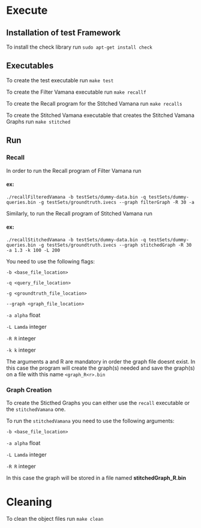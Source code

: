 # Execute

## Installation of test Framework
To install the check library run
```sudo apt-get install check```


## Executables
To create the test executable run
```make test```

To create the Filter Vamana executable run
``` make recallf ```

To create the Recall program for the Stitched Vamana run
``` make recalls ```

To create the Stitched Vamana executable that creates the Stitched Vamana Graphs run
``` make stitched ```

## Run
### Recall
In order to run the Recall program of Filter Vamana run
#### ex:
```./recallFilteredVamana -b testSets/dummy-data.bin -q testSets/dummy-queries.bin -g testSets/groundtruth.ivecs --graph filterGraph -R 30 -a```

Similarly, to run the Recall program of Stitched Vamana run
#### ex:
```./recallStitchedVamana -b testSets/dummy-data.bin -q testSets/dummy-queries.bin -g testSets/groundtruth.ivecs --graph stitchedGraph -R 30 -a 1.3 -k 100 -L 200```

You need to use the following flags:

```-b <base_file_location>```

```-q <query_file_location>```

```-g <groundtruth_file_location>```

```--graph <graph_file_location>```

```-a alpha``` float

```-L Lamda``` integer

```-R R``` integer

```-k k``` integer

The arguments a and R are mandatory in order the graph file doesnt exist. In this case the program will create the graph(s) needed and save the graph(s) on a file with this name ```<graph_R<r>.bin```

### Graph Creation
To create the Sticthed Graphs you can either use the ```recall``` executable or the ```stitchedVamana``` one.

To run the ```stitchedVamana``` you need to use the following arguments:

```-b <base_file_location>```

```-a alpha``` float

```-L Lamda``` integer

```-R R``` integer

In this case the graph will be stored in a file named __stitchedGraph_R<r>.bin__ 



# Cleaning

To clean the object files run
```make clean```
